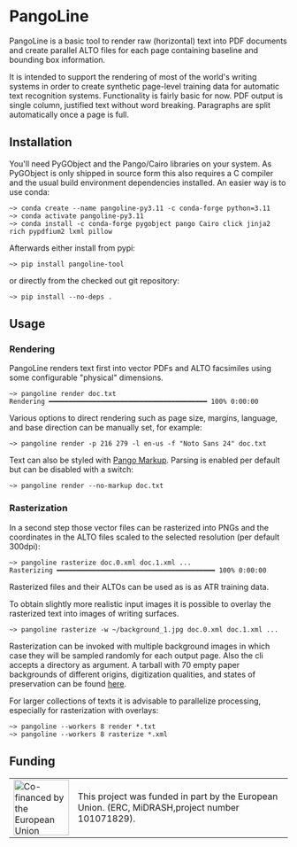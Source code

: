 # PangoLine

PangoLine is a basic tool to render raw (horizontal) text into PDF documents
and create parallel ALTO files for each page containing baseline and bounding
box information. 

It is intended to support the rendering of most of the world's writing systems
in order to create synthetic page-level training data for automatic text
recognition systems. Functionality is fairly basic for now. PDF output is
single column, justified text without word breaking. Paragraphs are split
automatically once a page is full.

## Installation

You'll need PyGObject and the Pango/Cairo libraries on your system. As
PyGObject is only shipped in source form this also requires a C compiler and
the usual build environment dependencies installed. An easier way is to use conda:

    ~> conda create --name pangoline-py3.11 -c conda-forge python=3.11
    ~> conda activate pangoline-py3.11
    ~> conda install -c conda-forge pygobject pango Cairo click jinja2 rich pypdfium2 lxml pillow

Afterwards either install from pypi:

    ~> pip install pangoline-tool

or directly from the checked out git repository:

    ~> pip install --no-deps .

## Usage

### Rendering

PangoLine renders text first into vector PDFs and ALTO facsimiles using some
configurable "physical" dimensions.

    ~> pangoline render doc.txt
    Rendering ━━━━━━━━━━━━━━━━━━━━━━━━━━━━━━━━━━━━━━━━ 100% 0:00:00

Various options to direct rendering such as page size, margins, language, and
base direction can be manually set, for example:

    ~> pangoline render -p 216 279 -l en-us -f "Noto Sans 24" doc.txt

Text can also be styled with [Pango
Markup](https://docs.gtk.org/Pango/pango_markup.html). Parsing is enabled per
default but can be disabled with a switch:

    ~> pangoline render --no-markup doc.txt

### Rasterization

In a second step those vector files can be rasterized into PNGs and the
coordinates in the ALTO files scaled to the selected resolution (per default
300dpi):

    ~> pangoline rasterize doc.0.xml doc.1.xml ...
    Rasterizing ━━━━━━━━━━━━━━━━━━━━━━━━━━━━━━━━━━━━━━━━ 100% 0:00:00

Rasterized files and their ALTOs can be used as is as ATR training data.

To obtain slightly more realistic input images it is possible to overlay the
rasterized text into images of writing surfaces.

    ~> pangoline rasterize -w ~/background_1.jpg doc.0.xml doc.1.xml ...

Rasterization can be invoked with multiple background images in which case they
will be sampled randomly for each output page. Also the cli accepts a directory as
argument. A tarball with 70 empty paper backgrounds of different origins, digitization
qualities, and states of preservation can be found [here](http://l.unchti.me/paper.tar).

For larger collections of texts it is advisable to parallelize processing,
especially for rasterization with overlays:

    ~> pangoline --workers 8 render *.txt
    ~> pangoline --workers 8 rasterize *.xml

## Funding

<table border="0">
 <tr>
    <td> <img src="https://raw.githubusercontent.com/mittagessen/kraken/main/docs/_static/normal-reproduction-low-resolution.jpg" alt="Co-financed by the European Union" width="100"/></td>
    <td>This project was funded in part by the European Union. (ERC, MiDRASH,project number 101071829).</td>
 </tr>
</table>
